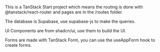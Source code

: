This is a TanStack Start project which means the routing is done with @tanstack/react-router and pages are in the /routes folder.

The database is Supabase, use supabase-js to make the queries.

UI Components are from shadcn/ui, use them to build the UI.

Forms are made with TanStack Form, you can use the useAppForm hook to create forms.
